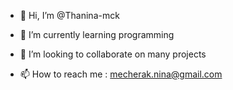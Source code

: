 - 👋 Hi, I’m @Thanina-mck

- 🌱 I’m currently learning programming
- 💞️ I’m looking to collaborate on many projects
- 📫 How to reach me : mecherak.nina@gmail.com

<!---
Thanina-mck/Thanina-mck is a ✨ special ✨ repository because its `README.md` (this file) appears on your GitHub profile.
You can click the Preview link to take a look at your changes.
--->
